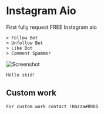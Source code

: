 # Instagram Aio


First fully request FREE Instagram aio

```
> Follow Bot
> Unfollow Bot
> Like Bot
> Comment Spammer
```

![Screenshot](ig_aio.png)


```
Hello skid!
```

## Custom work
```
For custom work contact !Hazza#0001
```
